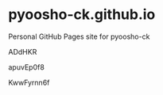 # pyoosho-ck.github.io
Personal GitHub Pages site for pyoosho-ck




























ADdHKR


apuvEp0f8

KwwFyrnn6f
